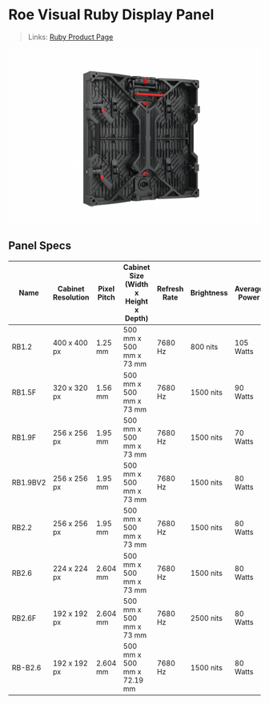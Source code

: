 # Roe Visual Ruby Display Panel

> Links: [Ruby Product Page](https://www.roevisual.com/en/products/ruby)

![Ruby Photo](ROE-Ruby.png)

## Panel Specs

| Name     | Cabinet Resolution | Pixel Pitch | Cabinet Size (Width x Height x Depth) | Refresh Rate | Brightness | Average Power |
|----------|--------------------|-------------|---------------------------------------|--------------|------------|---------------|
| RB1.2    | 400 x 400 px       |  1.25 mm    | 500 mm x 500 mm x 73 mm               | 7680 Hz      | 800 nits   | 105 Watts     |
| RB1.5F   | 320 x 320 px       |  1.56 mm    | 500 mm x 500 mm x 73 mm               | 7680 Hz      | 1500 nits  | 90 Watts      |
| RB1.9F   | 256 x 256 px       |  1.95 mm    | 500 mm x 500 mm x 73 mm               | 7680 Hz      | 1500 nits  | 70 Watts      |
| RB1.9BV2 | 256 x 256 px       |  1.95 mm    | 500 mm x 500 mm x 73 mm               | 7680 Hz      | 1500 nits  | 80 Watts      |
| RB2.2    | 256 x 256 px       |  1.95 mm    | 500 mm x 500 mm x 73 mm               | 7680 Hz      | 1500 nits  | 80 Watts      |
| RB2.6    | 224 x 224 px       | 2.604 mm    | 500 mm x 500 mm x 73 mm               | 7680 Hz      | 1500 nits  | 80 Watts      |
| RB2.6F   | 192 x 192 px       | 2.604 mm    | 500 mm x 500 mm x 73 mm               | 7680 Hz      | 2500 nits  | 80 Watts      |
| RB-B2.6  | 192 x 192 px       | 2.604 mm    | 500 mm x 500 mm x 72.19 mm            | 7680 Hz      | 1500 nits  | 80 Watts      |

